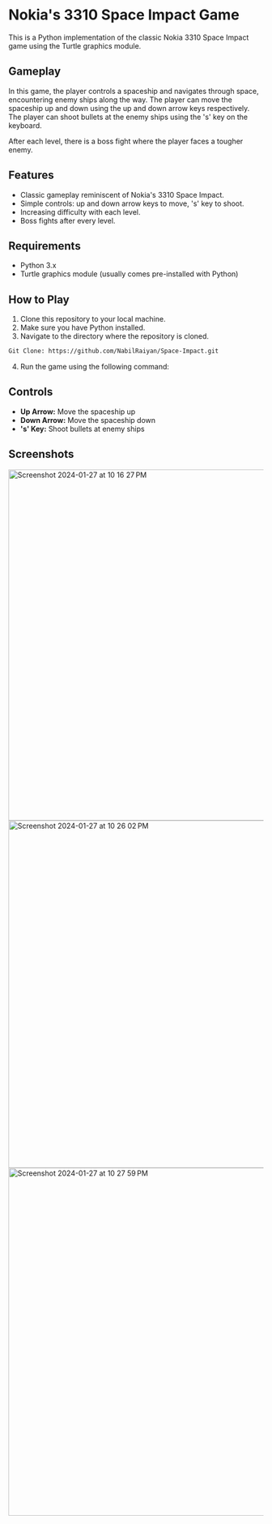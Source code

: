 # Nokia's 3310 Space Impact Game

This is a Python implementation of the classic Nokia 3310 Space Impact game using the Turtle graphics module.

## Gameplay
In this game, the player controls a spaceship and navigates through space, encountering enemy ships along the way. The player can move the spaceship up and down using the up and down arrow keys respectively. The player can shoot bullets at the enemy ships using the 's' key on the keyboard.

After each level, there is a boss fight where the player faces a tougher enemy.

## Features
- Classic gameplay reminiscent of Nokia's 3310 Space Impact.
- Simple controls: up and down arrow keys to move, 's' key to shoot.
- Increasing difficulty with each level.
- Boss fights after every level.

## Requirements

- Python 3.x
- Turtle graphics module (usually comes pre-installed with Python)

## How to Play

1. Clone this repository to your local machine.
2. Make sure you have Python installed.
3. Navigate to the directory where the repository is cloned.
```bash
Git Clone: https://github.com/NabilRaiyan/Space-Impact.git
```
4. Run the game using the following command:

## Controls

- **Up Arrow:** Move the spaceship up
- **Down Arrow:** Move the spaceship down
- **'s' Key:** Shoot bullets at enemy ships

## Screenshots
<img width="693" alt="Screenshot 2024-01-27 at 10 16 27 PM" src="https://github.com/NabilRaiyan/Space-Impact/assets/31074461/6aa6f23f-dc90-426d-a6f3-b4d4dd63e577">

<br />

<img width="686" alt="Screenshot 2024-01-27 at 10 26 02 PM" src="https://github.com/NabilRaiyan/Space-Impact/assets/31074461/6ccc25ea-3907-49e4-b35d-f7548579bc01">
<br />




<img width="687" alt="Screenshot 2024-01-27 at 10 27 59 PM" src="https://github.com/NabilRaiyan/Space-Impact/assets/31074461/9fd74866-a4b8-4d93-a090-685eb6daf2a0">
<br />

